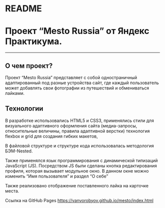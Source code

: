 # README

# Проект “Mesto Russia” от Яндекс Практикума.

---

## О чем проект?

Проект “Mesto Russia” представляет с собой одностраничный адаптированный под разные устройства сайт, где каждый пользователь может добавлять свои фотографии из путешествий и обмениваться лайками.

## Технологии

В разработке использовались HTML5 и CSS3, применялись стили для визуального адаптивного оформления сайта (медиа-запросы, относительные величины, правила адаптивной верстки) технология flexbox и grid для создания гибких макетов,

В файловой структуре и структуре кода использовалась методология БЭМ-Nested.

Также применялся язык программирования с динамической типизаций JavaScript (JS). Посредством JS были сделаны кнопка редактирования профиля, которая вызывает модульное окно. В данном окне можно изменить “Имя пользователя” и раздел “О себе”

Также реализовано отображение поставленного лайка на карточке места.

Ссылка на GitHub Pages 
https://vanvorobyov.github.io/mesto/index.html
